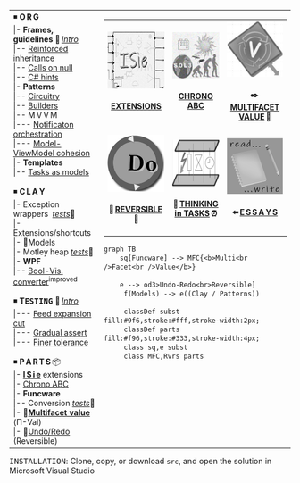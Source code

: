 <table><tr valign="top"><td>
<!--      O R G    --!>
◾ <b>O&thinsp;R&thinsp;G</b><br />
|- <b>Frames, guidelines</b>&nbsp;📖&thinsp;<a href="README+/frames"><i>Intro</i></a><br />
|-- <a href="README+/frames/README+/reinforced_inheretance.md">Reinforced inheritance</a><br />
|-- <a href="README+/frames/README+/calls_on_null.md">Calls on null</a><br />
|-- <a href="https://github.com/Kyriosity/read-write/blob/main/README+/.net/README+/cs-hints.md">C# hints</a><br />
|- <b>Patterns</b><br />
|-- <a href="/README+/techniques/README+/circuitry/README.md">Circuitry</a><br />
|-- <a href="/README+/techniques/README+/builders/README.md">Builders</a><br />
|-- M&thinsp;V&thinsp;V&thinsp;M<br />
|--- <a href="README+/decisions/README+/mvvm/mvvm-notification_orchestration.md">Notificaton orchestration</a><br />
|--- <a href="README+/decisions/README+/mvvm/mvvm-vmodel_cohesion.md">Model-ViewModel cohesion</a><br />
|- <b>Templates</b><br />
|-- <a href="README+/decisions/README+/thins_in_tasks/README.md">Tasks as models</a><br />
<br /><!--      C L A Y    --!>
◾ <b>C&thinsp;L&thinsp;A&thinsp;Y</b><br />
|- Exception wrappers &nbsp;<a href="src/TuttiFrutti/ExtensionsTests/Exceptions"><i>tests</i></a>🧪<br />
|- Extensions/shortcuts<br />
|- 🚧Models<br />
|- Motley heap <a href="src/TuttiFrutti/AbcStructTests/Heaps"><i>tests</i></a>🧪<br />
|- <b>WPF</b><br />
|-- <a href="README+/snippets/wpf/bool2viz_improved.md">Bool-Vis. converter</a><sup>improved</sup><br />
<br /><!--               T E S T I N G -->
◾ <b>T<samp>ESTING</samp></b>&nbsp;📖&thinsp;<a href="README+/tests"><i>Intro</i></a><br />
|--- <a href="README+/tests/README+/prog_tests-cut_feeds.md">Feed expansion cut</a><br />
|--- <a href="README+/tests/README+/unit_test-gradual_assert.md">Gradual assert</a><br />
|--- <a href="README+/tests/README+/val_tests-tolerance.md">Finer tolerance</a><br />
<br/><!--           PARTS -->
◾ <b>P&thinsp;A&thinsp;R&thinsp;T&thinsp;S</b>&thinsp;📦<br />
|- <a href="README+/parts/_ext/README+/ISie.md"><b>I&thinsp;S&thinsp;i&thinsp;e</b></a> extensions<br />
|- <a href="README+/parts/AbcChrono">Chrono ABC</a><br />
|- <b>Funcware</b><br />
|-- Conversion&nbsp;<a href="src/TuttiFrutti/ExtensionsTests/Exceptions"><i>tests</i></a>🧪</br />
|- 🐝<a name="UVal" href="README+/parts/MultifacetVal"><b>Multifacet value</b></a> (Π-Val)<br />
|- 🚧<a href="README+/parts/Rvrs">Undo/Redo</a> (Reversible)<br />
</td><td> 
  <table><tr>
    <td>
      <a href="README+/parts/_ext/README+/ISie.md"><img src="README+/_rsc/img/_nav/tiles/ISieCircuitry_bw-200px.jpg" alt="&nbsp;&nbsp;I&thinsp;S&thinsp;i&thinsp;e&nbsp;&nbsp;extenstions"/></a>
      <br /><div align="center"><h4><a href="README+/parts/_ext/README+/ISie.md">EXTENSIONS</a></h4></div>
     </td><td>
      <a href="README+/parts/AbcChrono/README.md"><img src="README+/_rsc/img/_nav/tiles/Chrono_bw-200px.jpg" alt="&nbsp;Chronology lib"/></a>
      <br /><div align="center"><h4><a href="README+/parts/AbcChrono/README.md">CHRONO ABC</a></h4></div>
    </td><td>
      <a href="README+/parts/MultifacetVal/README.md"><img src="README+/_rsc/img/_nav/tiles/U-Val_200px.jpg" alt="&nbsp;Multifacet value"/></a>
      <br /><div align="center"><h4>✒️&thinsp;<a href="README+/parts/MultifacetVal/README.md">MULTIFACET VALUE</a>&thinsp;🐝</h4></div>
    </td>
                                                      </tr><tr></tr><tr>
    <td>
      <a href="README+/parts/Rvrs/README.md"><img src="README+/_rsc/img/_nav/tiles/UndoRedo_bw_200px.jpg" alt="&nbsp;Undo-Redo"/></a>
      <br /><div align="center"><h4>🚧&thinsp;<a href="README+/parts/Rvrs/README.md">REVERSIBLE</a>&thinsp;🚧</h4></div>
    </td><td>
      <a href="README+/decisions/README+/think_in_tasks/README.md"><img src="README+/_rsc/img/_nav/tiles/TaskAsModel_bw-200px.jpg" alt="&nbsp;Value as promise"/></a>
        <br /><div align="center"><h4>🐝&thinsp;<a href="/README+/decisions/README+/think_in_tasks/README.md">THINKING in TASKS</a>&thinsp;⏰</h4></div>
    </td>
    <td>
      <a href="https://github.com/Kyriosity/read-write/blob/main/README+/pencraft/README+/essays/README.md"><img src="README+/_rsc/img/_nav/tiles/read-write_200px.jpg" alt="&nbsp;READ-WRITE repo" title="&nbsp;Collection in the read-write repository"/></a>
        <br /><div align="center"><h4>⬅️&thinsp;<a href="https://github.com/Kyriosity/read-write/blob/main/README+/pencraft/README+/essays/README.md">E&thinsp;S&thinsp;S&thinsp;A&thinsp;Y&thinsp;S</a></h4></div>
    </td>
  </tr></table>
  
```mermaid
graph TB
    sq[Funcware] --> MFC{<b>Multi<br />Facet<br />Value</b>}

    e --> od3>Undo-Redo<br>Reversible]
     f(Models) --> e((Clay / Patterns))

     classDef subst fill:#9f6,stroke:#fff,stroke-width:2px;
     classDef parts fill:#f96,stroke:#333,stroke-width:4px;
     class sq,e subst
     class MFC,Rvrs parts

```

</td></tr></table>

<samp>INSTALLATION</samp>: Clone, copy, or download `src`, and open the solution in Microsoft Visual Studio
